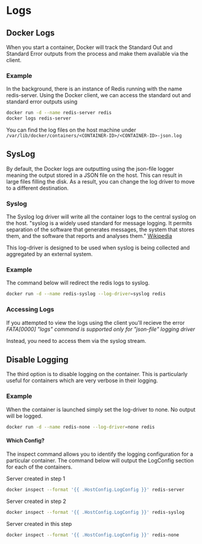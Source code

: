 # Logs

## Docker Logs

When you start a container, Docker will track the Standard Out and Standard Error 
outputs from the process and make them available via the client.

### Example
In the background, there is an instance of Redis running with the name redis-server.
Using the Docker client, we can access the standard out and standard error outputs 
using 

```bash
docker run -d --name redis-server redis
docker logs redis-server
```

You can find the log files on the host machine under `/var/lib/docker/containers/<CONTAINER-ID>/<CONTAINER-ID>-json.log`

## SysLog
By default, the Docker logs are outputting using the json-file logger meaning 
the output stored in a JSON file on the host. This can result in large files 
filling the disk. As a result, you can change the log driver to move to a 
different destination.

### Syslog
The Syslog log driver will write all the container logs to the central syslog on 
the host. "syslog is a widely used standard for message logging. It permits
separation of the software that generates messages, the system that stores them, 
and the software that reports and analyses them." [Wikipedia](https://en.wikipedia.org/wiki/Syslog)

This log-driver is designed to be used when syslog is being collected and 
aggregated by an external system.

### Example
The command below will redirect the redis logs to syslog.

```bash
docker run -d --name redis-syslog --log-driver=syslog redis
```

### Accessing Logs
If you attempted to view the logs using the client you'll recieve the error 
*FATA[0000] "logs" command is supported only for "json-file" logging driver*

Instead, you need to access them via the syslog stream.

## Disable Logging
The third option is to disable logging on the container. This is particularly 
useful for containers which are very verbose in their logging.

### Example
When the container is launched simply set the log-driver to none. No output will 
be logged.
```bash
docker run -d --name redis-none --log-driver=none redis
```

#### Which Config?
The inspect command allows you to identify the logging configuration for a 
particular container. The command below will output the LogConfig section for each
of the containers.

Server created in step 1
```bash
docker inspect --format '{{ .HostConfig.LogConfig }}' redis-server
```

Server created in step 2
```bash
docker inspect --format '{{ .HostConfig.LogConfig }}' redis-syslog
```

Server created in this step
```bash
docker inspect --format '{{ .HostConfig.LogConfig }}' redis-none
```

